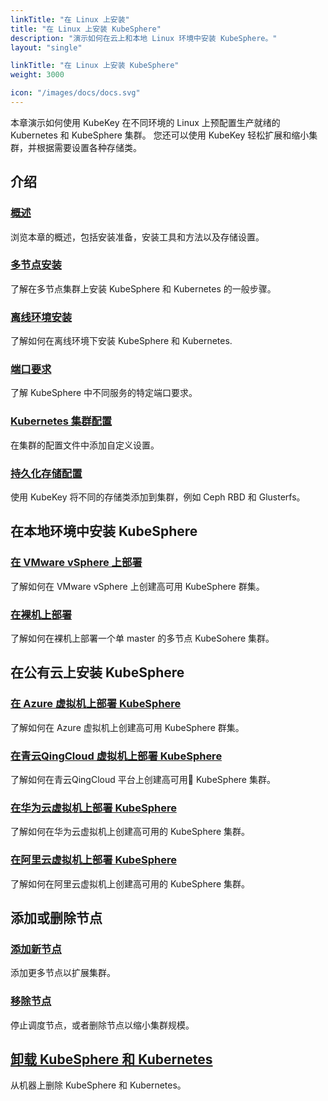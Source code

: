 ```yaml
---
linkTitle: "在 Linux 上安装"
title: "在 Linux 上安装 KubeSphere"
description: "演示如何在云上和本地 Linux 环境中安装 KubeSphere。"
layout: "single"

linkTitle: "在 Linux 上安装 KubeSphere"
weight: 3000

icon: "/images/docs/docs.svg"
---
```



本章演示如何使用 KubeKey 在不同环境的 Linux 上预配置生产就绪的 Kubernetes 和 KubeSphere 集群。 您还可以使用 KubeKey 轻松扩展和缩小集群，并根据需要设置各种存储类。

## 介绍

### [概述](../installing-on-linux/introduction/intro/)

浏览本章的概述，包括安装准备，安装工具和方法以及存储设置。

### [多节点安装](../installing-on-linux/introduction/multioverview/)

了解在多节点集群上安装 KubeSphere 和 Kubernetes 的一般步骤。

### [离线环境安装](../installing-on-linux/introduction/air-gapped-installation/)

了解如何在离线环境下安装 KubeSphere 和 Kubernetes.

### [端口要求](../installing-on-linux/introduction/port-firewall/)

了解 KubeSphere 中不同服务的特定端口要求。

### [Kubernetes 集群配置](../installing-on-linux/introduction/vars/)

在集群的配置文件中添加自定义设置。

### [持久化存储配置](../installing-on-linux/introduction/storage-configuration/)

使用 KubeKey 将不同的存储类添加到集群，例如 Ceph RBD 和 Glusterfs。

## 在本地环境中安装 KubeSphere

### [在 VMware vSphere 上部署](../installing-on-linux/on-premises/install-kubesphere-on-vmware-vsphere/)

了解如何在 VMware vSphere 上创建高可用 KubeSphere 群集。

### [在裸机上部署](../installing-on-linux/on-premises/install-kubesphere-on-bare-metal/)

了解如何在裸机上部署一个单 master 的多节点 KubeSohere 集群。

## 在公有云上安装 KubeSphere

### [在 Azure 虚拟机上部署 KubeSphere](../installing-on-linux/public-cloud/install-kubesphere-on-azure-vms/)

了解如何在 Azure 虚拟机上创建高可用 KubeSphere 群集。

### [在青云QingCloud 虚拟机上部署 KubeSphere](../installing-on-linux/public-cloud/install-kubesphere-on-qingcloud-vms/)

了解如何在青云QingCloud 平台上创建高可用 KubeSphere 集群。

### [在华为云虚拟机上部署 KubeSphere](../installing-on-linux/public-cloud/install-kubesphere-on-huaweicloud-ecs/)

了解如何在华为云虚拟机上创建高可用的 KubeSphere 集群。

### [在阿里云虚拟机上部署 KubeSphere](../installing-on-linux/public-cloud/install-kubesphere-on-ali-ecs/)

了解如何在阿里云虚拟机上创建高可用的 KubeSphere 集群。

## 添加或删除节点

### [添加新节点](../installing-on-linux/cluster-operation/add-new-nodes/)

添加更多节点以扩展集群。

### [移除节点](../installing-on-linux/cluster-operation/remove-nodes/)

停止调度节点，或者删除节点以缩小集群规模。

## [卸载 KubeSphere 和 Kubernetes](../installing-on-linux/uninstall-kubesphere-and-kubernetes/)

从机器上删除 KubeSphere 和 Kubernetes。
